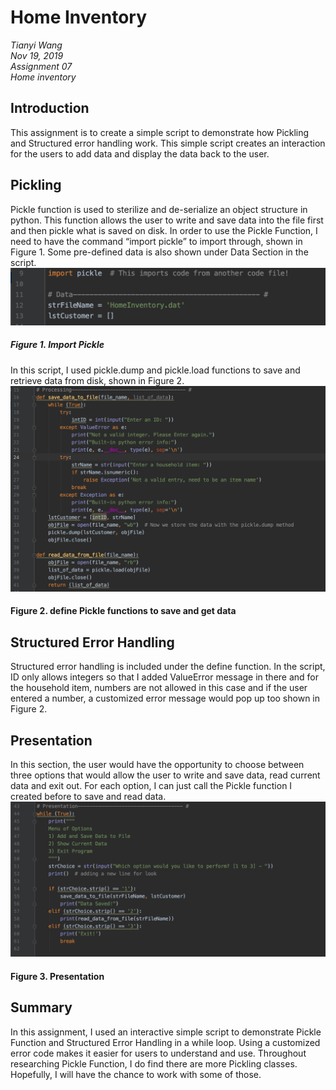 # Home Inventory
*Tianyi Wang*  
*Nov 19, 2019*  
*Assignment 07*  
*Home inventory*  
## Introduction
This assignment is to create a simple script to demonstrate how Pickling and Structured error handling work. This simple script creates an interaction for the users to add data and display the data back to the user. 
## Pickling
Pickle function is used to sterilize and de-serialize an object structure in python. This function allows the user to write and save data into the file first and then pickle what is saved on disk.  In order to use the Pickle Function, I need to have the command “import pickle” to import through, shown in Figure 1. Some pre-defined data is also shown under Data Section in the script. 
![import pickle](https://github.com/tianywan819/IntroToProg-Python-Mod07/blob/master/docs/Screen%20Shot%202019-11-18%20at%202.22.41%20PM.png "Import command")
##### Figure 1. Import Pickle
In this script, I used pickle.dump and pickle.load functions to save and retrieve data from disk, shown in Figure 2.
![define data](https://github.com/tianywan819/IntroToProg-Python-Mod07/blob/master/docs/Screen%20Shot%202019-11-18%20at%202.22.54%20PM.png "Define Data")
#### Figure 2. define Pickle functions to save and get data
## Structured Error Handling
Structured error handling is included under the define function. In the script, ID only allows integers so that I added ValueError message in there and for the household item, numbers are not allowed in this case and if the user entered a number, a customized error message would pop up too shown in Figure 2.
## Presentation
In this section, the user would have the opportunity to choose between three options that would allow the user to write and save data, read current data and exit out. For each option, I can just call the Pickle function I created before to save and read data. 
![presentation](https://github.com/tianywan819/IntroToProg-Python-Mod07/blob/master/docs/Screen%20Shot%202019-11-18%20at%202.23.02%20PM.png "Presentation")
#### Figure 3. Presentation
## Summary
In this assignment, I used an interactive simple script to demonstrate Pickle Function and Structured Error Handling in a while loop. Using a customized error code makes it easier for users to understand and use. Throughout researching Pickle Function, I do find there are more Pickling classes. Hopefully, I will have the chance to work with some of those.
